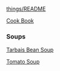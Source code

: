 [things/README](https://github.com/vmsmith/things/blob/master/README.md)

[Cook Book](https://github.com/vmsmith/CookBook/blob/master/README.md)

### Soups    

[Tarbais Bean Soup](https://github.com/vmsmith/CookBook/blob/master/soup_bean_tarbais.md)

[Tomato Soup](https://github.com/vmsmith/CookBook/blob/master/soup_tomato.md)

